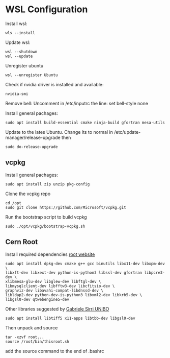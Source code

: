 # WSL Configuration

Install wsl:
```
wls --install
```

Update wsl:
```
wsl --shutdown
wsl --update
```

Unregister ubuntu
```
wsl --unregister Ubuntu
```

Check if nvidia driver is installed and available:
```
nvidia-smi
```

Remove bell:
Uncomment in /etc/inputrc the line: set bell-style none

Install general pachages:
```
sudo apt install build-essential cmake ninja-build gfortran mesa-utils
```

Update to the lates Ubuntu. Change lts to normal in /etc/update-manager/release-upgrade then
```
sudo do-release-upgrade
```



## vcpkg
Install general pachages:
```
sudo apt install zip unzip pkg-config
```

Clone the vcpkg repo
```
cd /opt
sudo git clone https://github.com/Microsoft/vcpkg.git
```

Run the bootstrap script to build vcpkg
```
sudo ./opt/vcpkg/bootstrap-vcpkg.sh
```

## Cern Root
Install required dependencies [root website](https://root.cern/install/dependencies/)
```
sudo apt install dpkg-dev cmake g++ gcc binutils libx11-dev libxpm-dev \
libxft-dev libxext-dev python-is-python3 libssl-dev gfortran libpcre3-dev \
xlibmesa-glu-dev libglew-dev libftgl-dev \
libmysqlclient-dev libfftw3-dev libcfitsio-dev \
graphviz-dev libavahi-compat-libdnssd-dev \
libldap2-dev python-dev-is-python3 libxml2-dev libkrb5-dev \
libgsl0-dev qtwebengine5-dev
```
Other libraries suggested by [Gabriele Sirri UNIBO](https://www.unibo.it/sitoweb/gabriele.sirri2/contenuti-utili/df5f946d)
```
sudo apt install libtiff5 x11-apps libtbb-dev libgsl0-dev
```
Then unpack and source
```
tar -xzvf root...
source /root/bin/thisroot.sh
```
add the source command to the end of .bashrc
